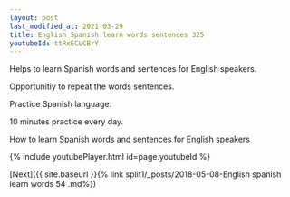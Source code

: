 ```yaml
---
layout: post
last_modified_at: 2021-03-29
title: English Spanish learn words sentences 325 
youtubeId: ttRxECLCBrY
---
```

 
 
Helps to learn Spanish words and sentences for English speakers.

Opportunitiy to repeat the words sentences. 

Practice Spanish language. 
 
10 minutes practice every day. 
 
How to learn Spanish words and sentences for English speakers 
 
{% include youtubePlayer.html id=page.youtubeId %}
 
 
[Next]({{ site.baseurl }}{% link  split1/_posts/2018-05-08-English spanish learn words 54 .md%})
 
